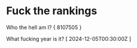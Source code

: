# Fuck the rankings

Who the hell am I?
{ 8107505 }

What fucking year is it?
[ 2024-12-05T00:30:00Z ]
